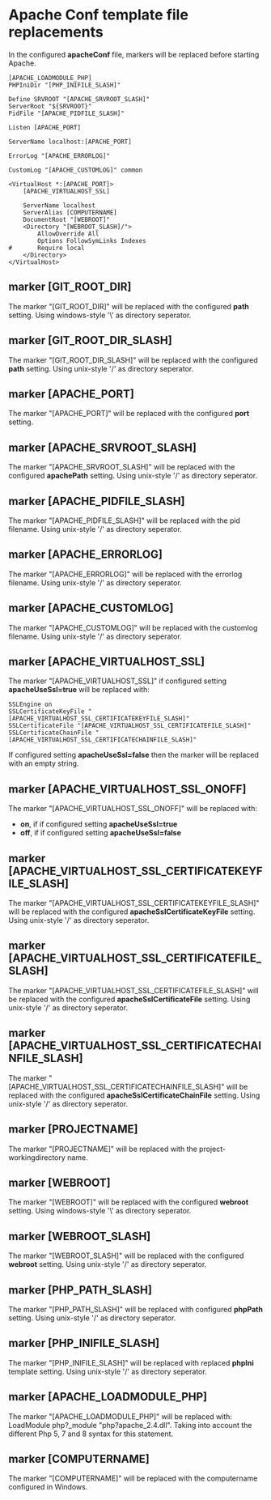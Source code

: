 # Apache Conf template file replacements

In the configured **apacheConf** file, markers will be replaced before starting Apache.

```
[APACHE_LOADMODULE_PHP]
PHPIniDir "[PHP_INIFILE_SLASH]"

Define SRVROOT "[APACHE_SRVROOT_SLASH]"
ServerRoot "${SRVROOT}"
PidFile "[APACHE_PIDFILE_SLASH]"

Listen [APACHE_PORT]

ServerName localhost:[APACHE_PORT]

ErrorLog "[APACHE_ERRORLOG]"

CustomLog "[APACHE_CUSTOMLOG]" common

<VirtualHost *:[APACHE_PORT]>
    [APACHE_VIRTUALHOST_SSL]
    
    ServerName localhost
    ServerAlias [COMPUTERNAME]
    DocumentRoot "[WEBROOT]"
    <Directory "[WEBROOT_SLASH]/">
        AllowOverride All
        Options FollowSymLinks Indexes 
#       Require local
    </Directory>
</VirtualHost>
```

## marker \[GIT_ROOT_DIR\]
The marker "\[GIT_ROOT_DIR\]" will be replaced with the configured **path** setting. Using windows-style '\\' as directory seperator.

## marker \[GIT_ROOT_DIR_SLASH\]
The marker "\[GIT_ROOT_DIR_SLASH\]" will be replaced with the configured **path** setting. Using unix-style '/' as directory seperator.



## marker \[APACHE_PORT\]
The marker "\[APACHE_PORT\]" will be replaced with the configured **port** setting.

## marker \[APACHE_SRVROOT_SLASH\]
The marker "\[APACHE_SRVROOT_SLASH\]" will be replaced with the configured **apachePath** setting. Using unix-style '/' as directory seperator.

## marker \[APACHE_PIDFILE_SLASH\]
The marker "\[APACHE_PIDFILE_SLASH\]" will be replaced with the pid filename. Using unix-style '/' as directory seperator.

## marker \[APACHE_ERRORLOG\]
The marker "\[APACHE_ERRORLOG\]" will be replaced with the errorlog filename. Using unix-style '/' as directory seperator.

## marker \[APACHE_CUSTOMLOG\]
The marker "\[APACHE_CUSTOMLOG\]" will be replaced with the customlog filename. Using unix-style '/' as directory seperator.

## marker \[APACHE_VIRTUALHOST_SSL\]
The marker "\[APACHE_VIRTUALHOST_SSL\]" if configured setting **apacheUseSsl=true** will be replaced with:

```
SSLEngine on
SSLCertificateKeyFile "[APACHE_VIRTUALHOST_SSL_CERTIFICATEKEYFILE_SLASH]"
SSLCertificateFile "[APACHE_VIRTUALHOST_SSL_CERTIFICATEFILE_SLASH]"
SSLCertificateChainFile "[APACHE_VIRTUALHOST_SSL_CERTIFICATECHAINFILE_SLASH]"
```

If configured setting **apacheUseSsl=false** then the marker will be replaced with an empty string.

## marker \[APACHE_VIRTUALHOST_SSL_ONOFF]
The marker "\[APACHE_VIRTUALHOST_SSL_ONOFF\]" will be replaced with:

- **on**, if if configured setting **apacheUseSsl=true**
- **off**, if if configured setting **apacheUseSsl=false**

## marker \[APACHE_VIRTUALHOST_SSL_CERTIFICATEKEYFILE_SLASH\]
The marker "\[APACHE_VIRTUALHOST_SSL_CERTIFICATEKEYFILE_SLASH\]" will be replaced with the configured **apacheSslCertificateKeyFile** setting. Using unix-style '/' as directory seperator.

## marker \[APACHE_VIRTUALHOST_SSL_CERTIFICATEFILE_SLASH\]
The marker "\[APACHE_VIRTUALHOST_SSL_CERTIFICATEFILE_SLASH\]" will be replaced with the configured **apacheSslCertificateFile** setting. Using unix-style '/' as directory seperator.

## marker \[APACHE_VIRTUALHOST_SSL_CERTIFICATECHAINFILE_SLASH\]
The marker "\[APACHE_VIRTUALHOST_SSL_CERTIFICATECHAINFILE_SLASH\]" will be replaced with the configured **apacheSslCertificateChainFile** setting. Using unix-style '/' as directory seperator.


## marker \[PROJECTNAME\]
The marker "\[PROJECTNAME\]" will be replaced with the project-workingdirectory name.



## marker \[WEBROOT\]
The marker "\[WEBROOT\]" will be replaced with the configured **webroot** setting. Using windows-style '\\' as directory seperator.

## marker \[WEBROOT_SLASH\]
The marker "\[WEBROOT_SLASH\]" will be replaced with the configured **webroot** setting. Using unix-style '/' as directory seperator.



## marker \[PHP_PATH_SLASH\]
The marker "\[PHP_PATH_SLASH\]" will be replaced with configured **phpPath** setting. Using unix-style '/' as directory seperator.

## marker \[PHP_INIFILE_SLASH\]
The marker "\[PHP_INIFILE_SLASH\]" will be replaced with replaced **phpIni** template setting. Using unix-style '/' as directory seperator.

## marker \[APACHE_LOADMODULE_PHP\]
The marker "\[APACHE_LOADMODULE_PHP\]" will be replaced with: LoadModule php?_module "php?apache_2.4.dll". Taking into account the different Php 5, 7 and 8 syntax for this statement.

## marker \[COMPUTERNAME\]
The marker "\[COMPUTERNAME\]" will be replaced with the computername configured in Windows.

